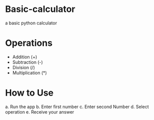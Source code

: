 # Basic-calculator
a basic python calculator

# Operations
+ Addition (+)
+ Subtraction (-)
+ Division (/)
+ Multiplication (*)

# How to Use
a. Run the app
b. Enter first number
c. Enter second Number
d. Select operation
e. Receive your answer
